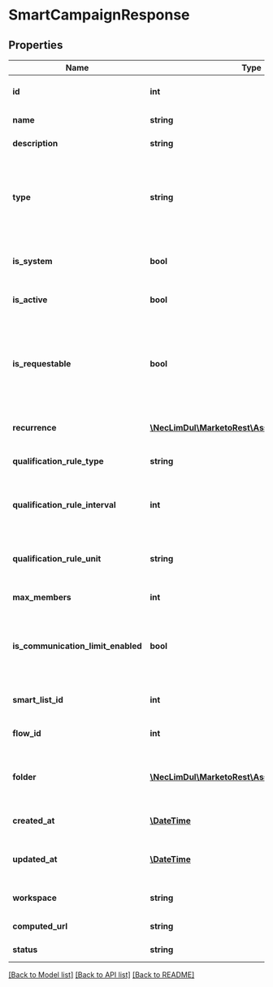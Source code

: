 # SmartCampaignResponse

## Properties
Name | Type | Description | Notes
------------ | ------------- | ------------- | -------------
**id** | **int** | Id of the smart campaign (system managed) | 
**name** | **string** | Name of the smart campaign | 
**description** | **string** | Description of the smart campaign | 
**type** | **string** | Type of the smart campaign. Batch: has at least one filter and no triggers. Trigger: has at least one trigger. Default: has no smart list rules | 
**is_system** | **bool** | Whether smart campaign is system managed.  Defaults to false | 
**is_active** | **bool** | Whether smart campaign is active.  Defaults to false | 
**is_requestable** | **bool** | Whether smart campaign is requestable (is active and contains &#39;Campaign is Requested&#39; trigger with Source of &#39;Web Service API&#39;).  Defaults to false | 
**recurrence** | [**\NecLimDul\MarketoRest\Asset\Model\Recurrence**](Recurrence.md) | Recurrence schedule of batch smart campaign | 
**qualification_rule_type** | **string** | Type of qualification rule.  Defaults to &#39;once&#39; | 
**qualification_rule_interval** | **int** | Interval of qualification rule.  Only set when qualificationRuleType is &#39;interval&#39; | 
**qualification_rule_unit** | **string** | Unit of measure of qualification rule.  Only set when qualificationRuleType is &#39;interval&#39; | 
**max_members** | **int** | Smart campaign membership limit | 
**is_communication_limit_enabled** | **bool** | Whether smart campaign communication limit is enabled (i.e. block non-operational emails).  Defaults to false | 
**smart_list_id** | **int** | Id of the smart campaign&#39;s child smart list | 
**flow_id** | **int** | Id of the smart campaign&#39;s child flow | 
**folder** | [**\NecLimDul\MarketoRest\Asset\Model\Folder**](Folder.md) | JSON representation of parent folder, with members &#39;id&#39;, and &#39;type&#39; which may be &#39;Folder&#39; or &#39;Program&#39; | 
**created_at** | [**\DateTime**](\DateTime.md) | Datetime when the smart campaign was created | 
**updated_at** | [**\DateTime**](\DateTime.md) | Datetime when the smart campaign was most recently updated | 
**workspace** | **string** | Name of the smart campaign workspace | 
**computed_url** | **string** | URL to asset in Marketo Engage | [optional] 
**status** | **string** | Status of smart campaign | 

[[Back to Model list]](../README.md#documentation-for-models) [[Back to API list]](../README.md#documentation-for-api-endpoints) [[Back to README]](../README.md)


